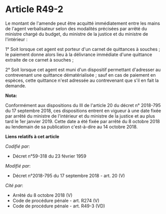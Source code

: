 # Article R49-2

Le montant de l'amende peut être acquitté immédiatement entre les mains de l'agent verbalisateur selon des modalités
précisées par arrêté du ministre chargé du budget, du ministre de la justice et du ministre de l'intérieur :

1° Soit lorsque cet agent est porteur d'un carnet de quittances à souches ; le paiement donne alors lieu à la délivrance
immédiate d'une quittance extraite de ce carnet à souches ;

2° Soit lorsque cet agent est muni d'un dispositif permettant d'adresser au contrevenant une quittance dématérialisée ; sauf
en cas de paiement en espèces, cette quittance n'est adressée au contrevenant que s'il en fait la demande.

**Nota:**

Conformément aux dispositions du III de l'article 20 du décret n° 2018-795 du 17 septembre 2018, ces dispositions entrent en
vigueur à une date fixée par arrêté du ministre de l'intérieur et du ministre de la justice et au plus tard le 1er janvier
2019. Cette date a été fixée par arrêté du 8 octobre 2018 au lendemain de sa publication c'est-à-dire au 14 octobre 2018.

**Liens relatifs à cet article**

_Codifié par_:

  - Décret n°59-318 du 23 février 1959

_Modifié par_:

  - Décret n°2018-795 du 17 septembre 2018 - art. 20 (V)

_Cité par_:

  - Arrêté du 8 octobre 2018 (V)
  - Code de procédure pénale - art. R274 (V)
  - Code de procédure pénale - art. R49-3 (VD)
